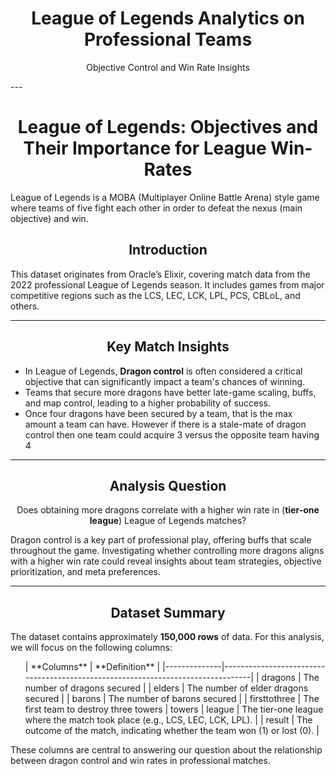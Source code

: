 <div align="center">
    <h1>League of Legends Analytics on Professional Teams</h1>
    <p>Objective Control and Win Rate Insights</p>
</div>
---

<div style="text-align: center;">
    <h1>League of Legends: Objectives and Their Importance for League Win-Rates</h1>
</div>
<p>
    League of Legends is a MOBA (Multiplayer Online Battle Arena) style game where teams of five fight each other in order to defeat the nexus (main objective) and win.
</p>
 
<div style="text-align: center;">
    <h2>Introduction</h2>
</div>
<p>
    This dataset originates from Oracle’s Elixir, covering match data from the 2022 professional League of Legends season. 
    It includes games from major competitive regions such as the LCS, LEC, LCK, LPL, PCS, CBLoL, and others.
</p>

<hr>

<div style="text-align: center;">
    <h2>Key Match Insights</h2>
</div>
<ul>
    <li>In League of Legends, <strong>Dragon control</strong> is often considered a critical objective that can significantly impact a team's chances of winning.</li>
    <li>Teams that secure more dragons have better late-game scaling, buffs, and map control, leading to a higher probability of success.</li>
    <li>Once four dragons have been secured by a team, that is the max amount a team can have. However if there is a stale-mate of dragon control then one team could acquire 3 versus the opposite team having 4</li>
</ul>

<hr>

<div style="text-align: center;">
    <h2>Analysis Question</h2>
</div>
<p style="text-align: center;">
    Does obtaining more dragons correlate with a higher win rate in (<strong>tier-one league</strong>) League of Legends matches?  
</p>
<p>
    Dragon control is a key part of professional play, offering buffs that scale throughout the game. Investigating whether controlling more dragons aligns 
    with a higher win rate could reveal insights about team strategies, objective prioritization, and meta preferences.
</p>

<hr>

<div style="text-align: center;">
    <h2>Dataset Summary</h2>
</div>
<p>
    The dataset contains approximately <strong>150,000 rows</strong> of data. For this analysis, we will focus on the following columns:
</p>
<ul>
| **Columns** | **Definition**                                                                 |
|--------------|---------------------------------------------------------------------------------|
| dragons      | The number of dragons secured                                                  |
| elders       | The number of elder dragons secured                                            |
| barons       | The number of barons secured                                                   |
| firsttothree | The first team to destroy three towers                                         |
    towers      
| league       | The tier-one league where the match took place (e.g., LCS, LEC, LCK, LPL).     |
| result       | The outcome of the match, indicating whether the team won (1) or lost (0).     | 
</ul>
<p>
    These columns are central to answering our question about the relationship between dragon control and win rates in professional matches.
</p>